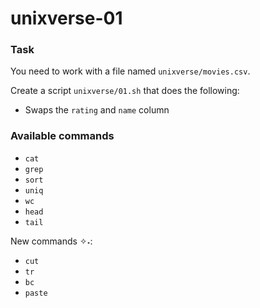 # unixverse-01

### Task

You need to work with a file named `unixverse/movies.csv`.

Create a script `unixverse/01.sh` that does the following:

- Swaps the `rating` and `name` column

### Available commands

* `cat`
* `grep`
* `sort`
* `uniq`
* `wc`
* `head`
* `tail`

New commands ✧˖:
* `cut`
* `tr`
* `bc`
* `paste`
